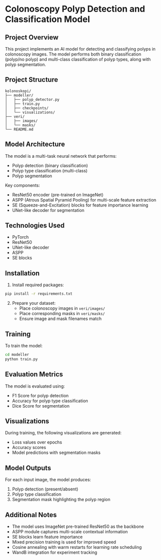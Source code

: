 # Colonoscopy Polyp Detection and Classification Model

## Project Overview
This project implements an AI model for detecting and classifying polyps in colonoscopy images. The model performs both binary classification (polyp/no polyp) and multi-class classification of polyp types, along with polyp segmentation.

## Project Structure
```
kolonoskopi/
├── modeller/
│   ├── polyp_detector.py
│   ├── train.py
│   ├── checkpoints/
│   └── visualizations/
├── veri/
│   ├── images/
│   └── masks/
└── README.md
```

## Model Architecture
The model is a multi-task neural network that performs:
- Polyp detection (binary classification)
- Polyp type classification (multi-class)
- Polyp segmentation

Key components:
- ResNet50 encoder (pre-trained on ImageNet)
- ASPP (Atrous Spatial Pyramid Pooling) for multi-scale feature extraction
- SE (Squeeze-and-Excitation) blocks for feature importance learning
- UNet-like decoder for segmentation

## Technologies Used
- PyTorch
- ResNet50
- UNet-like decoder
- ASPP
- SE blocks

## Installation
1. Install required packages:
```bash
pip install -r requirements.txt
```

2. Prepare your dataset:
   - Place colonoscopy images in `veri/images/`
   - Place corresponding masks in `veri/masks/`
   - Ensure image and mask filenames match

## Training
To train the model:
```bash
cd modeller
python train.py
```

## Evaluation Metrics
The model is evaluated using:
- F1 Score for polyp detection
- Accuracy for polyp type classification
- Dice Score for segmentation

## Visualizations
During training, the following visualizations are generated:
- Loss values over epochs
- Accuracy scores
- Model predictions with segmentation masks

## Model Outputs
For each input image, the model produces:
1. Polyp detection (present/absent)
2. Polyp type classification
3. Segmentation mask highlighting the polyp region

## Additional Notes
- The model uses ImageNet pre-trained ResNet50 as the backbone
- ASPP module captures multi-scale contextual information
- SE blocks learn feature importance
- Mixed precision training is used for improved speed
- Cosine annealing with warm restarts for learning rate scheduling
- WandB integration for experiment tracking
